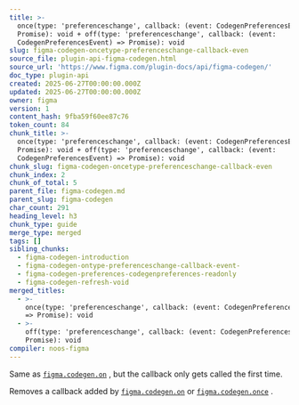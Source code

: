 ```yaml
---
title: >-
  once(type: 'preferenceschange', callback: (event: CodegenPreferencesEvent) =>
  Promise): void + off(type: 'preferenceschange', callback: (event:
  CodegenPreferencesEvent) => Promise): void
slug: figma-codegen-oncetype-preferenceschange-callback-even
source_file: plugin-api-figma-codegen.html
source_url: 'https://www.figma.com/plugin-docs/api/figma-codegen/'
doc_type: plugin-api
created: 2025-06-27T00:00:00.000Z
updated: 2025-06-27T00:00:00.000Z
owner: figma
version: 1
content_hash: 9fba59f60ee87c76
token_count: 84
chunk_title: >-
  once(type: 'preferenceschange', callback: (event: CodegenPreferencesEvent) =>
  Promise): void + off(type: 'preferenceschange', callback: (event:
  CodegenPreferencesEvent) => Promise): void
chunk_slug: figma-codegen-oncetype-preferenceschange-callback-even
chunk_index: 2
chunk_of_total: 5
parent_file: figma-codegen.md
parent_slug: figma-codegen
char_count: 291
heading_level: h3
chunk_type: guide
merge_type: merged
tags: []
sibling_chunks:
  - figma-codegen-introduction
  - figma-codegen-ontype-preferenceschange-callback-event-
  - figma-codegen-preferences-codegenpreferences-readonly
  - figma-codegen-refresh-void
merged_titles:
  - >-
    once(type: 'preferenceschange', callback: (event: CodegenPreferencesEvent)
    => Promise): void
  - >-
    off(type: 'preferenceschange', callback: (event: CodegenPreferencesEvent) =>
    Promise): void
compiler: noos-figma
---
```


Same as [`figma.codegen.on`](/plugin-docs/api/properties/figma-codegen-on/)
, but the callback only gets called the first time.

Removes a callback added by [`figma.codegen.on`](/plugin-docs/api/properties/figma-codegen-on/)
 or [`figma.codegen.once`](/plugin-docs/api/figma-codegen/#once)
.
